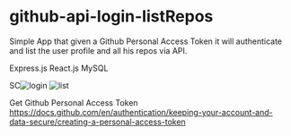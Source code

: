 # github-api-login-listRepos
Simple App that given a Github Personal Access Token it will authenticate and list the user profile and all his repos via API.

Express.js
React.js
MySQL

SC![login](https://user-images.githubusercontent.com/51534362/164683648-1f4a66a6-1908-4f1e-aec2-f9e9c977812f.PNG)
![list](https://user-images.githubusercontent.com/51534362/164683668-d74902a1-3248-49e2-9136-839b60fb1756.PNG)


Get Github Personal Access Token
https://docs.github.com/en/authentication/keeping-your-account-and-data-secure/creating-a-personal-access-token
